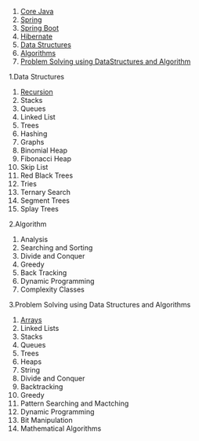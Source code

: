 1. [Core Java](https://github.com/PiyushMittl/java-TipsandTricks/blob/master/java.md)
2. [Spring](https://github.com/PiyushMittl/java-TipsandTricks/blob/master/spring.md)
3. [Spring Boot](https://gist.github.com/PiyushMittl/de3547afaccd985dbdeb6848c29d6e1b)
4. [Hibernate](https://gist.github.com/PiyushMittl/de3547afaccd985dbdeb6848c29d6e1b)
5. [Data Structures](https://gist.github.com/PiyushMittl/de3547afaccd985dbdeb6848c29d6e1b)
6. [Algorithms](https://github.com/PiyushMittl/java-TipsandTricks/blob/master/dynamic-programming.md)
7. [Problem Solving using DataStructures and Algorithm](https://github.com/PiyushMittl/java-TipsandTricks/blob/master/dynamic-programming.md)
  
  
  
  
  
  
  
  
  
  
  
  
  
1.Data Structures
  1. [Recursion](https://github.com/PiyushMittl/java-TipsandTricks/blob/master/datastructures-recursion.md)
  2. Stacks
  3. Queues
  4. Linked List
  5. Trees
  6. Hashing
  7. Graphs
  8. Binomial Heap
  9. Fibonacci Heap
  10. Skip List
  11. Red Black Trees
  12. Tries
  13. Ternary Search
  14. Segment Trees
  15. Splay Trees
  
  
2.Algorithm  
  1. Analysis
  2. Searching and Sorting
  3. Divide and Conquer
  4. Greedy
  5. Back Tracking
  6. Dynamic Programming
  7. Complexity Classes
  
  
3.Problem Solving using Data Structures and Algorithms  
  1. [Arrays](https://github.com/PiyushMittl/java-TipsandTricks/blob/master/arrays.md)
  2. Linked Lists
  3. Stacks
  4. Queues
  5. Trees
  6. Heaps
  7. String
  8. Divide and Conquer
  9. Backtracking
  10. Greedy
  11. Pattern Searching and Mactching
  12. Dynamic Programming
  13. Bit Manipulation
  14. Mathematical Algorithms
